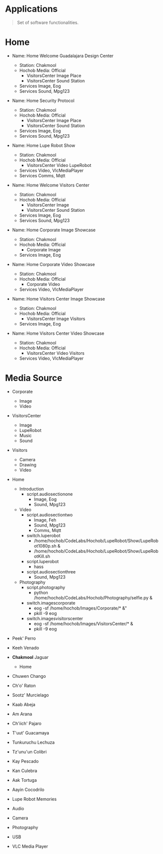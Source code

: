 # Applications

> Set of software functionalities.

# Home

- Name: Home Welcome Guadalajara Design Center
  - Station: Chakmool
  - Hochob Media: Official
    - VisitorsCenter Image Place
    - VisitorsCenter Sound Station
  - Services Image, Eog
  - Services Sound, Mpg123

- Name: Home Security Protocol
  - Station: Chakmool
  - Hochob Media: Official
    - VisitorsCenter Image Place
    - VisitorsCenter Sound Station
  - Services Image, Eog
  - Services Sound, Mpg123

- Name: Home Lupe Robot Show
  - Station: Chakmool
  - Hochob Media: Official
    - VisitorsCenter Video LupeRobot
  - Services Video, VlcMediaPlayer
  - Services Comms, Mqtt

- Name: Home Welcome Visitors Center
  - Station: Chakmool
  - Hochob Media: Official
    - VisitorsCenter Image 
    - VisitorsCenter Sound Station
  - Services Image, Eog
  - Services Sound, Mpg123

- Name: Home Corporate Image Showcase
  - Station: Chakmool
  - Hochob Media: Official
    - Corporate Image
  - Services Image, Eog

- Name: Home Corporate Video Showcase
  - Station: Chakmool
  - Hochob Media: Official
    - Corporate Video
  - Services Video, VlcMediaPlayer

- Name: Home Visitors Center Image Showcase
  - Station: Chakmool
  - Hochob Media: Official
    - VisitorsCenter Image Visitors
  - Services Image, Eog

- Name: Home Visitors Center Video Showcase
  - Station: Chakmool
  - Hochob Media: Official
    - VisitorsCenter Video Visitors
  - Services Video, VlcMediaPlayer



# Media Source 

- Corporate
  - Image
  - Video
- VisitorsCenter
  - Image
  - LupeRobot
  - Music
  - Sound
- Visitors
  - Camera
  - Drawing
  - Video

- Home
  - Introduction
    - script.audiosectionone
      - Image, Eog
      - Sound, Mpg123
  - Video
    - script.audiosectiontwo
      - Image, Feh
      - Sound, Mpg123
      - Comms, Mqtt
    - switch.luperobot
      - /home/hochob/CodeLabs/Hochob/LupeRobot/Show/LupeRobot1080p.sh &
      - /home/hochob/CodeLabs/Hochob/LupeRobot/Show/LupeRobotKill.sh
    - script.luperobot
      - hass
    - script.audiosectionthree
      - Sound, Mpg123
  - Photography
    - script.photography
      - python /home/hochob/CodeLabs/Hochob/Photography/selfie.py &
    - switch.imagescorporate
      - eog -sf /home/hochob/Images/Corporate/* &"
      - pkill -9 eog
    - switch.imagesvisitorscenter
      - eog -sf /home/hochob/Images/VisitorsCenter/* &
      - pkill -9 eog


- Peek' Perro
- Keeh Venado
- __Chakmool__ Jaguar
  - Home
- Chuwen Chango
- Ch'o' Raton
- Sootz' Murcielago
- Kaab Abeja
- Am Arana
- Ch'iich' Pajaro
- T'uut' Guacamaya
- Tunkuruchu Lechuza
- Tz'unu'un Colibri
- Kay Pescado
- Kan Culebra
- Aak Tortuga
- Aayin Cocodrilo

- Lupe Robot Memories
- Audio
- Camera
- Photography
- USB
- VLC Media Player

